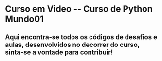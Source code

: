 # Curso em Video -- Curso de Python Mundo01
## Aqui encontra-se todos os códigos de desafios e aulas, desenvolvidos no decorrer do curso, sinta-se a vontade para contribuir!
